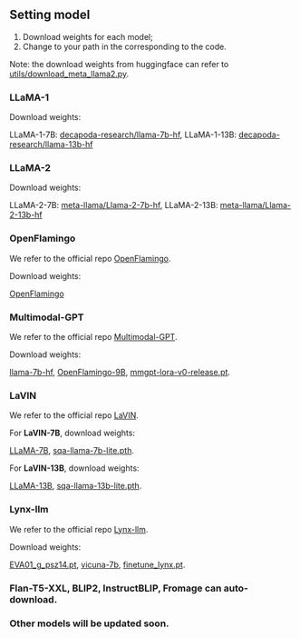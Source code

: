 ## Setting model

1. Download weights for each model;
2. Change to your path in the corresponding to the code.

Note: the download weights from huggingface can refer to [utils/download_meta_llama2.py](https://github.com/declare-lab/MM-BigBench/blob/main/utils/download_meta_llama2.py).


### LLaMA-1

Download weights:  

LLaMA-1-7B: [decapoda-research/llama-7b-hf](https://huggingface.co/decapoda-research/llama-7b-hf),
LLaMA-1-13B: [decapoda-research/llama-13b-hf](https://huggingface.co/decapoda-research/llama-13b-hf)

### LLaMA-2

Download weights:  

LLaMA-2-7B: [meta-llama/Llama-2-7b-hf](https://huggingface.co/meta-llama/Llama-2-7b-hf),
LLaMA-2-13B: [meta-llama/Llama-2-13b-hf](https://huggingface.co/meta-llama/Llama-2-13b-hf)



### OpenFlamingo

We refer to the official repo [OpenFlamingo](https://github.com/mlfoundations/open_flamingo).

Download weights:  

[OpenFlamingo](https://huggingface.co/openflamingo/OpenFlamingo-9B-deprecated)


### Multimodal-GPT

We refer to the official repo [Multimodal-GPT](https://github.com/open-mmlab/Multimodal-GPT).

Download weights:  

[llama-7b-hf](https://huggingface.co/decapoda-research/llama-7b-hf),
[OpenFlamingo-9B](https://huggingface.co/openflamingo/OpenFlamingo-9B-deprecated),
[mmgpt-lora-v0-release.pt](https://github.com/open-mmlab/Multimodal-GPT#:~:text=LoRA%20Weight%20from-,here,-.).



### LaVIN 

We refer to the official repo [LaVIN](https://github.com/luogen1996/LaVIN).

For **LaVIN-7B**, download weights: 

[LLaMA-7B](https://huggingface.co/nyanko7/LLaMA-7B/tree/main),
[sqa-llama-7b-lite.pth](https://drive.google.com/file/d/1oVtoTgt-d9EqmrVic27oZUreN9dLClMo/view).

For **LaVIN-13B**, download weights: 

[LLaMA-13B](https://huggingface.co/TheBloke/llama-13b),
[sqa-llama-13b-lite.pth](https://drive.google.com/file/d/1PyVsap3FnmgXOGXFXjYsAtR75cFypaHw/view).


### Lynx-llm

We refer to the official repo [Lynx-llm](https://github.com/bytedance/lynx-llm/tree/main).

Download weights:  

[EVA01_g_psz14.pt](https://github.com/bytedance/lynx-llm/tree/main#:~:text=eva_vit_1b%20on%20official-,website,-and%20put%20it),
[vicuna-7b](https://huggingface.co/lmsys/vicuna-7b-v1.1),
[finetune_lynx.pt](https://github.com/bytedance/lynx-llm/tree/main#:~:text=pretrain_lynx.pt%20or-,finetune_lynx.pt,-and%20put%20it).


### Flan-T5-XXL, BLIP2, InstructBLIP, Fromage can auto-download.

### Other models will be updated soon.

